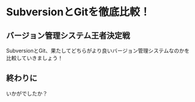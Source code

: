 # SubversionとGitを徹底比較！

## バージョン管理システム王者決定戦

SubversionとGit、果たしてどちらがより良いバージョン管理システムなのかを比較していきましょう！

## 終わりに

いかがでしたか？